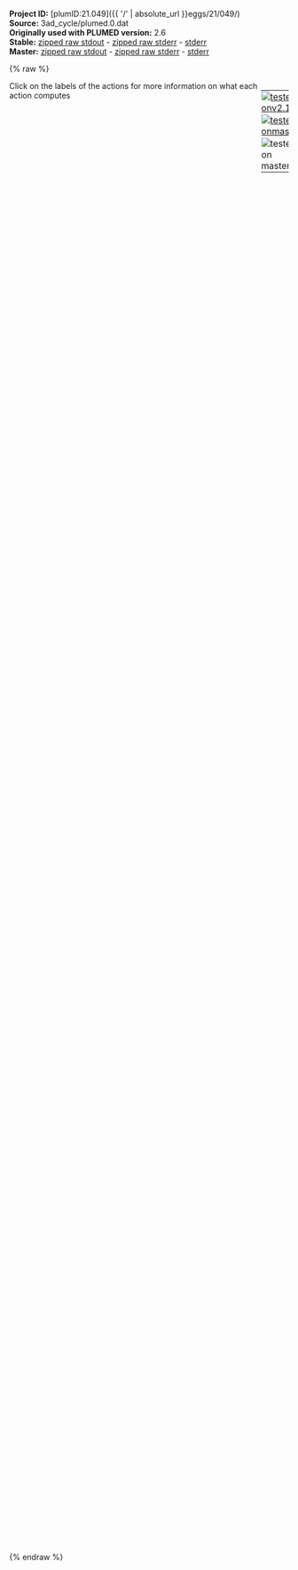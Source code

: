 **Project ID:** [plumID:21.049]({{ '/' | absolute_url }}eggs/21/049/)  
**Source:** 3ad_cycle/plumed.0.dat  
**Originally used with PLUMED version:** 2.6  
**Stable:** [zipped raw stdout](plumed.0.dat.plumed.stdout.txt.zip) - [zipped raw stderr](plumed.0.dat.plumed.stderr.txt.zip) - [stderr](plumed.0.dat.plumed.stderr)  
**Master:** [zipped raw stdout](plumed.0.dat.plumed_master.stdout.txt.zip) - [zipped raw stderr](plumed.0.dat.plumed_master.stderr.txt.zip) - [stderr](plumed.0.dat.plumed_master.stderr)  

{% raw %}
<div style="width: 100%; float:left">
<div style="width: 90%; float:left" id="value_details_data/3ad_cycle/plumed.0.dat"> Click on the labels of the actions for more information on what each action computes </div>
<div style="width: 10%; float:left"><table><tr><td style="padding:1px"><a href="plumed.0.dat.plumed.stderr"><img src="https://img.shields.io/badge/v2.10-failed-red.svg" alt="tested onv2.10" /></a></td></tr><tr><td style="padding:1px"><a href="plumed.0.dat.plumed_master.stderr"><img src="https://img.shields.io/badge/master-failed-red.svg" alt="tested onmaster" /></a></td></tr><tr><td style="padding:1px"><img src="https://img.shields.io/badge/with-LOAD-yellow.svg" alt="tested on master" /></td></tr>
</table></div></div>
<pre style="width=97%;">
<span class="plumedtooltip" style="color:green">LOAD<span class="right">Loads a library, possibly defining new actions. <a href="https://www.plumed.org/doc-master/user-doc/html/_l_o_a_d.html" style="color:green">More details</a><i></i></span></span> <span class="plumedtooltip">FILE<span class="right">file to be loaded<i></i></span></span>=../PathCV.cpp
<span style="display:none;" id="data/3ad_cycle/plumed.0.dat">The LOAD action with label <b></b> calculates something</span><span class="plumedtooltip" style="color:green">UNITS<span class="right">This command sets the internal units for the code. <a href="https://www.plumed.org/doc-master/user-doc/html/_u_n_i_t_s.html" style="color:green">More details</a><i></i></span></span> <span class="plumedtooltip">LENGTH<span class="right">the units of lengths<i></i></span></span>=A <span class="plumedtooltip">TIME<span class="right">the units of time<i></i></span></span>=ps <span class="plumedtooltip">ENERGY<span class="right">the units of energy<i></i></span></span>=kcal/mol

<b name="data/3ad_cycle/plumed.0.datphi" onclick='showPath("data/3ad_cycle/plumed.0.dat","data/3ad_cycle/plumed.0.datphi","data/3ad_cycle/plumed.0.datphi","brown")'>phi</b>: <span class="plumedtooltip" style="color:green">TORSION<span class="right">Calculate a torsional angle. <a href="https://www.plumed.org/doc-master/user-doc/html/_t_o_r_s_i_o_n.html" style="color:green">More details</a><i></i></span></span> <span class="plumedtooltip">ATOMS<span class="right">the four atoms involved in the torsional angle<i></i></span></span>=5,7,9,15
<span style="display:none;" id="data/3ad_cycle/plumed.0.datphi">The TORSION action with label <b>phi</b> calculates the following quantities:<table  align="center" frame="void" width="95%" cellpadding="5%"><tr><td width="5%"><b> Quantity </b>  </td><td><b> Description </b> </td></tr><tr><td width="5%">phi.value</td><td>the TORSION involving these atoms</td></tr></table></span><b name="data/3ad_cycle/plumed.0.datphic" onclick='showPath("data/3ad_cycle/plumed.0.dat","data/3ad_cycle/plumed.0.datphic","data/3ad_cycle/plumed.0.datphic","brown")'>phic</b>: <span class="plumedtooltip" style="color:green">TORSION<span class="right">Calculate a torsional angle. <a href="https://www.plumed.org/doc-master/user-doc/html/_t_o_r_s_i_o_n.html" style="color:green">More details</a><i></i></span></span> <span class="plumedtooltip">ATOMS<span class="right">the four atoms involved in the torsional angle<i></i></span></span>=5,7,9,15 <span class="plumedtooltip">COSINE<span class="right"> calculate cosine instead of dihedral<i></i></span></span>
<span style="display:none;" id="data/3ad_cycle/plumed.0.datphic">The TORSION action with label <b>phic</b> calculates the following quantities:<table  align="center" frame="void" width="95%" cellpadding="5%"><tr><td width="5%"><b> Quantity </b>  </td><td><b> Description </b> </td></tr><tr><td width="5%">phic.value</td><td>the TORSION involving these atoms</td></tr></table></span><b name="data/3ad_cycle/plumed.0.datphis" onclick='showPath("data/3ad_cycle/plumed.0.dat","data/3ad_cycle/plumed.0.datphis","data/3ad_cycle/plumed.0.datphis","brown")'>phis</b>: <span class="plumedtooltip" style="color:green">CUSTOM<span class="right">Calculate a combination of variables using a custom expression. <a href="https://www.plumed.org/doc-master/user-doc/html/_c_u_s_t_o_m.html" style="color:green">More details</a><i></i></span></span> <span class="plumedtooltip">ARG<span class="right">the values input to this function<i></i></span></span>=<b name="data/3ad_cycle/plumed.0.datphi">phi</b> <span class="plumedtooltip">FUNC<span class="right">the function you wish to evaluate<i></i></span></span>=sin(x) <span class="plumedtooltip">PERIODIC<span class="right">if the output of your function is periodic then you should specify the periodicity of the function<i></i></span></span>=NO

<span style="display:none;" id="data/3ad_cycle/plumed.0.datphis">The CUSTOM action with label <b>phis</b> calculates the following quantities:<table  align="center" frame="void" width="95%" cellpadding="5%"><tr><td width="5%"><b> Quantity </b>  </td><td><b> Description </b> </td></tr><tr><td width="5%">phis.value</td><td>an arbitrary function</td></tr></table></span><b name="data/3ad_cycle/plumed.0.datpsi" onclick='showPath("data/3ad_cycle/plumed.0.dat","data/3ad_cycle/plumed.0.datpsi","data/3ad_cycle/plumed.0.datpsi","brown")'>psi</b>: <span class="plumedtooltip" style="color:green">TORSION<span class="right">Calculate a torsional angle. <a href="https://www.plumed.org/doc-master/user-doc/html/_t_o_r_s_i_o_n.html" style="color:green">More details</a><i></i></span></span> <span class="plumedtooltip">ATOMS<span class="right">the four atoms involved in the torsional angle<i></i></span></span>=7,9,15,17
<span style="display:none;" id="data/3ad_cycle/plumed.0.datpsi">The TORSION action with label <b>psi</b> calculates the following quantities:<table  align="center" frame="void" width="95%" cellpadding="5%"><tr><td width="5%"><b> Quantity </b>  </td><td><b> Description </b> </td></tr><tr><td width="5%">psi.value</td><td>the TORSION involving these atoms</td></tr></table></span><b name="data/3ad_cycle/plumed.0.datpsic" onclick='showPath("data/3ad_cycle/plumed.0.dat","data/3ad_cycle/plumed.0.datpsic","data/3ad_cycle/plumed.0.datpsic","brown")'>psic</b>: <span class="plumedtooltip" style="color:green">TORSION<span class="right">Calculate a torsional angle. <a href="https://www.plumed.org/doc-master/user-doc/html/_t_o_r_s_i_o_n.html" style="color:green">More details</a><i></i></span></span> <span class="plumedtooltip">ATOMS<span class="right">the four atoms involved in the torsional angle<i></i></span></span>=7,9,15,17 <span class="plumedtooltip">COSINE<span class="right"> calculate cosine instead of dihedral<i></i></span></span>
<span style="display:none;" id="data/3ad_cycle/plumed.0.datpsic">The TORSION action with label <b>psic</b> calculates the following quantities:<table  align="center" frame="void" width="95%" cellpadding="5%"><tr><td width="5%"><b> Quantity </b>  </td><td><b> Description </b> </td></tr><tr><td width="5%">psic.value</td><td>the TORSION involving these atoms</td></tr></table></span><b name="data/3ad_cycle/plumed.0.datpsis" onclick='showPath("data/3ad_cycle/plumed.0.dat","data/3ad_cycle/plumed.0.datpsis","data/3ad_cycle/plumed.0.datpsis","brown")'>psis</b>: <span class="plumedtooltip" style="color:green">CUSTOM<span class="right">Calculate a combination of variables using a custom expression. <a href="https://www.plumed.org/doc-master/user-doc/html/_c_u_s_t_o_m.html" style="color:green">More details</a><i></i></span></span> <span class="plumedtooltip">ARG<span class="right">the values input to this function<i></i></span></span>=<b name="data/3ad_cycle/plumed.0.datpsi">psi</b> <span class="plumedtooltip">FUNC<span class="right">the function you wish to evaluate<i></i></span></span>=sin(x) <span class="plumedtooltip">PERIODIC<span class="right">if the output of your function is periodic then you should specify the periodicity of the function<i></i></span></span>=NO

<span style="display:none;" id="data/3ad_cycle/plumed.0.datpsis">The CUSTOM action with label <b>psis</b> calculates the following quantities:<table  align="center" frame="void" width="95%" cellpadding="5%"><tr><td width="5%"><b> Quantity </b>  </td><td><b> Description </b> </td></tr><tr><td width="5%">psis.value</td><td>an arbitrary function</td></tr></table></span><span class="plumedtooltip" style="color:green">PATHCV<span class="right">This action is not part of PLUMED and was included by using a LOAD command <a href="https://www.plumed.org/doc-master/user-doc/html/_l_o_a_d.html" style="color:green">More details</a><i></i></span></span> LABEL=<b name="data/3ad_cycle/plumed.0.datpcv" onclick='showPath("data/3ad_cycle/plumed.0.dat","data/3ad_cycle/plumed.0.datpcv","data/3ad_cycle/plumed.0.datpcv","brown")'>pcv</b> ARG=<b name="data/3ad_cycle/plumed.0.datphic">phic</b>,<b name="data/3ad_cycle/plumed.0.datphis">phis</b>,<b name="data/3ad_cycle/plumed.0.datpsic">psic</b>,<b name="data/3ad_cycle/plumed.0.datpsis">psis</b> INFILE=in_cycle.input HALFLIFE=1000 PACE=250 WALKERS_RSTRIDE=250 WALKERS_ID=0 WALKERS_N=8 WALKERS_DIR=<b name="data/3ad_cycle/plumed.0.dat">.</b>

<span class="plumedtooltip" style="color:green">UPPER_WALLS<span class="right">Defines a wall for the value of one or more collective variables, <a href="https://www.plumed.org/doc-master/user-doc/html/_u_p_p_e_r__w_a_l_l_s.html" style="color:green">More details</a><i></i></span></span> <span class="plumedtooltip">ARG<span class="right">the arguments on which the bias is acting<i></i></span></span>=pcv.z <span class="plumedtooltip">AT<span class="right">the positions of the wall<i></i></span></span>=0.0  <span class="plumedtooltip">KAPPA<span class="right">the force constant for the wall<i></i></span></span>=50.0 <span class="plumedtooltip">EXP<span class="right"> the powers for the walls<i></i></span></span>=2 <span class="plumedtooltip">EPS<span class="right"> the values for s_i in the expression for a wall<i></i></span></span>=1 <span class="plumedtooltip">OFFSET<span class="right"> the offset for the start of the wall<i></i></span></span>=0 <span class="plumedtooltip">LABEL<span class="right">a label for the action so that its output can be referenced in the input to other actions<i></i></span></span>=<b name="data/3ad_cycle/plumed.0.dattube" onclick='showPath("data/3ad_cycle/plumed.0.dat","data/3ad_cycle/plumed.0.dattube","data/3ad_cycle/plumed.0.dattube","brown")'>tube</b>
<br/><span style="display:none;" id="data/3ad_cycle/plumed.0.dattube">The UPPER_WALLS action with label <b>tube</b> calculates the following quantities:<table  align="center" frame="void" width="95%" cellpadding="5%"><tr><td width="5%"><b> Quantity </b>  </td><td><b> Description </b> </td></tr><tr><td width="5%">tube.bias</td><td>the instantaneous value of the bias potential</td></tr><tr><td width="5%">tube.force2</td><td>the instantaneous value of the squared force due to this bias potential</td></tr></table></span><b name="data/3ad_cycle/plumed.0.datc" onclick='showPath("data/3ad_cycle/plumed.0.dat","data/3ad_cycle/plumed.0.datc","data/3ad_cycle/plumed.0.datc","brown")'>c</b>: <span class="plumedtooltip" style="color:green">CONSTANT<span class="right">Create a constant value that can be passed to actions <a href="https://www.plumed.org/doc-master/user-doc/html/_c_o_n_s_t_a_n_t.html" style="color:green">More details</a><i></i></span></span> <span class="plumedtooltip">VALUE<span class="right">the single number that you would like to store<i></i></span></span>=-1
<span style="display:none;" id="data/3ad_cycle/plumed.0.datc">The CONSTANT action with label <b>c</b> calculates the following quantities:<table  align="center" frame="void" width="95%" cellpadding="5%"><tr><td width="5%"><b> Quantity </b>  </td><td><b> Description </b> </td></tr><tr><td width="5%">c.value</td><td>the constant value that was read from the plumed input</td></tr></table></span><b name="data/3ad_cycle/plumed.0.dats" onclick='showPath("data/3ad_cycle/plumed.0.dat","data/3ad_cycle/plumed.0.dats","data/3ad_cycle/plumed.0.dats","brown")'>s</b>: <span class="plumedtooltip" style="color:green">COMBINE<span class="right">Calculate a polynomial combination of a set of other variables. <a href="https://www.plumed.org/doc-master/user-doc/html/_c_o_m_b_i_n_e.html" style="color:green">More details</a><i></i></span></span> <span class="plumedtooltip">ARG<span class="right">the values input to this function<i></i></span></span>=pcv.s,<b name="data/3ad_cycle/plumed.0.datc">c</b> <span class="plumedtooltip">COEFFICIENTS<span class="right"> the coefficients of the arguments in your function<i></i></span></span>=2.,1. <span class="plumedtooltip">PERIODIC<span class="right">if the output of your function is periodic then you should specify the periodicity of the function<i></i></span></span>=-1,1

<span style="display:none;" id="data/3ad_cycle/plumed.0.dats">The COMBINE action with label <b>s</b> calculates the following quantities:<table  align="center" frame="void" width="95%" cellpadding="5%"><tr><td width="5%"><b> Quantity </b>  </td><td><b> Description </b> </td></tr><tr><td width="5%">s.value</td><td>a linear compbination</td></tr></table></span><span class="plumedtooltip" style="color:green">METAD<span class="right">Used to performed metadynamics on one or more collective variables. <a href="https://www.plumed.org/doc-master/user-doc/html/_m_e_t_a_d.html" style="color:green">More details</a><i></i></span></span> <span class="plumedtooltip">LABEL<span class="right">a label for the action so that its output can be referenced in the input to other actions<i></i></span></span>=<b name="data/3ad_cycle/plumed.0.datmetad" onclick='showPath("data/3ad_cycle/plumed.0.dat","data/3ad_cycle/plumed.0.datmetad","data/3ad_cycle/plumed.0.datmetad","brown")'>metad</b> <span class="plumedtooltip">ARG<span class="right">the labels of the scalars on which the bias will act<i></i></span></span>=<b name="data/3ad_cycle/plumed.0.dats">s</b> <span class="plumedtooltip">HEIGHT<span class="right">the heights of the Gaussian hills<i></i></span></span>=0.08 <span class="plumedtooltip">SIGMA<span class="right">the widths of the Gaussian hills<i></i></span></span>=0.05 <span class="plumedtooltip">PACE<span class="right">the frequency for hill addition<i></i></span></span>=250 <span class="plumedtooltip">WALKERS_RSTRIDE<span class="right">stride for reading hills files<i></i></span></span>=250 <span class="plumedtooltip">WALKERS_ID<span class="right">walker id<i></i></span></span>=0 <span class="plumedtooltip">WALKERS_N<span class="right">number of walkers<i></i></span></span>=7 <span class="plumedtooltip">WALKERS_DIR<span class="right">shared directory with the hills files from all the walkers<i></i></span></span>=<b name="data/3ad_cycle/plumed.0.dat">.</b>

<span style="display:none;" id="data/3ad_cycle/plumed.0.datmetad">The METAD action with label <b>metad</b> calculates the following quantities:<table  align="center" frame="void" width="95%" cellpadding="5%"><tr><td width="5%"><b> Quantity </b>  </td><td><b> Description </b> </td></tr><tr><td width="5%">metad.bias</td><td>the instantaneous value of the bias potential</td></tr></table></span><span class="plumedtooltip" style="color:green">PRINT<span class="right">Print quantities to a file. <a href="https://www.plumed.org/doc-master/user-doc/html/_p_r_i_n_t.html" style="color:green">More details</a><i></i></span></span> <span class="plumedtooltip">STRIDE<span class="right"> the frequency with which the quantities of interest should be output<i></i></span></span>=10 <span class="plumedtooltip">ARG<span class="right">the labels of the values that you would like to print to the file<i></i></span></span>=<b name="data/3ad_cycle/plumed.0.datphic">phic</b>,<b name="data/3ad_cycle/plumed.0.datphis">phis</b>,<b name="data/3ad_cycle/plumed.0.datpsic">psic</b>,<b name="data/3ad_cycle/plumed.0.datpsis">psis</b>,<b name="data/3ad_cycle/plumed.0.datphi">phi</b>,<b name="data/3ad_cycle/plumed.0.datpsi">psi</b>,<b name="data/3ad_cycle/plumed.0.dats">s</b>,pcv.s,pcv.z,<b name="data/3ad_cycle/plumed.0.datmetad">metad.bias</b>,<b name="data/3ad_cycle/plumed.0.dattube">tube.bias</b> <span class="plumedtooltip">FILE<span class="right">the name of the file on which to output these quantities<i></i></span></span>=<b name="data/3ad_cycle/plumed.0.dat">./COLVAR</b>
</pre>
{% endraw %}
